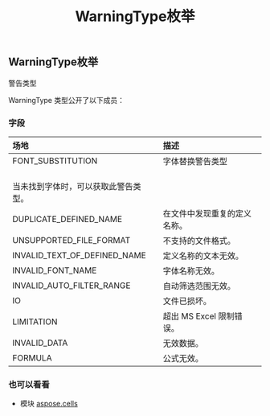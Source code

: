 ﻿---
title: WarningType枚举
second_title: Aspose.Cells for Python via .NET API 参考资料
description:
type: docs
weight: 2670
url: /zh/python-net/aspose.cells/warningtype/
is_root: false
---
##  WarningType枚举
警告类型



WarningType 类型公开了以下成员：

### 字段
|场地|描述|
| :- | :- |
| FONT_SUBSTITUTION |字体替换警告类型<br/>当未找到字体时，可以获取此警告类型。|
| DUPLICATE_DEFINED_NAME |在文件中发现重复的定义名称。|
| UNSUPPORTED_FILE_FORMAT |不支持的文件格式。|
| INVALID_TEXT_OF_DEFINED_NAME |定义名称的文本无效。|
| INVALID_FONT_NAME |字体名称无效。|
| INVALID_AUTO_FILTER_RANGE |自动筛选范围无效。|
| IO |文件已损坏。|
| LIMITATION |超出 MS Excel 限制错误。|
| INVALID_DATA |无效数据。|
| FORMULA |公式无效。|



### 也可以看看
* 模块 [aspose.cells](..)
